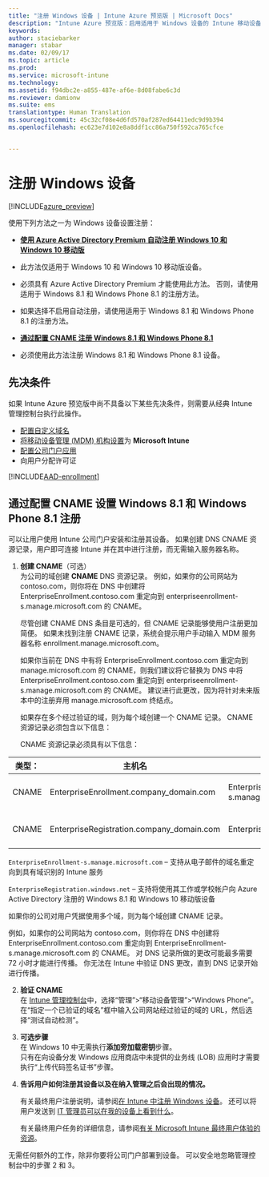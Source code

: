 ```yaml
---
title: "注册 Windows 设备 | Intune Azure 预览版 | Microsoft Docs"
description: "Intune Azure 预览版：启用适用于 Windows 设备的 Intune 移动设备管理 (MDM)。"
keywords: 
author: staciebarker
manager: stabar
ms.date: 02/09/17
ms.topic: article
ms.prod: 
ms.service: microsoft-intune
ms.technology: 
ms.assetid: f94dbc2e-a855-487e-af6e-8d08fabe6c3d
ms.reviewer: damionw
ms.suite: ems
translationtype: Human Translation
ms.sourcegitcommit: 45c32cf08e4d6fd570af287ed64411edc9d9b394
ms.openlocfilehash: ec623e7d102e8a8ddf1cc86a750f592ca765cfce


---
```


# <a name="enroll-windows-devices"></a>注册 Windows 设备 

[!INCLUDE[azure_preview](../includes/azure_preview.md)]

使用下列方法之一为 Windows 设备设置注册：

- **[使用 Azure Active Directory Premium 自动注册 Windows 10 和 Windows 10 移动版](#set-up-windows-10-and-windows-10-mobile-automatic-enrollment-with-azure-active-directory-premium)** 
 -  此方法仅适用于 Windows 10 和 Windows 10 移动版设备。
 -  必须具有 Azure Active Directory Premium 才能使用此方法。 否则，请使用适用于 Windows 8.1 和 Windows Phone 8.1 的注册方法。
 -  如果选择不启用自动注册，请使用适用于 Windows 8.1 和 Windows Phone 8.1 的注册方法。


- **[通过配置 CNAME 注册 Windows 8.1 和 Windows Phone 8.1](#set-up-windows-8.1-and-windows-phone-8.1-enrollment-by-configuring-cname)** 
 - 必须使用此方法注册 Windows 8.1 和 Windows Phone 8.1 设备。


## <a name="prerequisites"></a>先决条件

如果 Intune Azure 预览版中尚不具备以下某些先决条件，则需要从经典 Intune 管理控制台执行此操作。

- [配置自定义域名](https://docs.microsoft.com/intune/get-started/start-with-a-paid-subscription-to-microsoft-intune-step-2)
- [将移动设备管理 (MDM) 机构设置](set-mdm-authority.md)为 **Microsoft Intune**
- [配置公司门户应用](/intune-azure/manage-apps/company-portal-app.md)
- 向用户分配许可证

[!INCLUDE[AAD-enrollment](../includes/win10-automatic-enrollment-aad.md)]

## <a name="set-up-windows-81-and-windows-phone-81-enrollment-by-configuring-cname"></a>通过配置 CNAME 设置 Windows 8.1 和 Windows Phone 8.1 注册

可以让用户使用 Intune 公司门户安装和注册其设备。 如果创建 DNS CNAME 资源记录，用户即可连接 Intune 并在其中进行注册，而无需输入服务器名称。

1. **创建 CNAME**（可选）<br>
 为公司的域创建 **CNAME** DNS 资源记录。 例如，如果你的公司网站为 contoso.com，则你将在 DNS 中创建将 EnterpriseEnrollment.contoso.com 重定向到 enterpriseenrollment-s.manage.microsoft.com 的 CNAME。

    尽管创建 CNAME DNS 条目是可选的，但 CNAME 记录能够使用户注册更加简便。 如果未找到注册 CNAME 记录，系统会提示用户手动输入 MDM 服务器名称 enrollment.manage.microsoft.com。

    如果你当前在 DNS 中有将 EnterpriseEnrollment.contoso.com 重定向到 manage.microsoft.com 的 CNAME，则我们建议将它替换为 DNS 中将 EnterpriseEnrollment.contoso.com 重定向到 enterpriseenrollment-s.manage.microsoft.com 的 CNAME。 建议进行此更改，因为将针对未来版本中的注册弃用 manage.microsoft.com 终结点。

    如果存在多个经过验证的域，则为每个域创建一个 CNAME 记录。 CNAME 资源记录必须包含以下信息：

    CNAME 资源记录必须具有以下信息：

  |类型：|主机名|指向|TTL|
  |--------|-------------|-------------|-------|
  |CNAME|EnterpriseEnrollment.company_domain.com|EnterpriseEnrollment-s.manage.microsoft.com |1 小时|
  |CNAME|EnterpriseRegistration.company_domain.com|EnterpriseRegistration.windows.net|1 小时|

  `EnterpriseEnrollment-s.manage.microsoft.com` – 支持从电子邮件的域名重定向到具有域识别的 Intune 服务

  `EnterpriseRegistration.windows.net` – 支持将使用其工作或学校帐户向 Azure Active Directory 注册的 Windows 8.1 和 Windows 10 移动版设备

  如果你的公司对用户凭据使用多个域，则为每个域创建 CNAME 记录。

  例如，如果你的公司网站为 contoso.com，则你将在 DNS 中创建将 EnterpriseEnrollment.contoso.com 重定向到 EnterpriseEnrollment-s.manage.microsoft.com 的 CNAME。 对 DNS 记录所做的更改可能最多需要 72 小时才能进行传播。 你无法在 Intune 中验证 DNS 更改，直到 DNS 记录开始进行传播。

2.  **验证 CNAME**<br>在 [Intune 管理控制台](http://manage.microsoft.com)中，选择“管理”&gt;“移动设备管理”&gt;“Windows Phone”。 在“指定一个已验证的域名”框中输入公司网站经过验证的域的 URL，然后选择“测试自动检测”。

3.  **可选步骤**<br>在 Windows 10 中无需执行**添加旁加载密钥**步骤。 <br>只有在向设备分发 Windows 应用商店中未提供的业务线 (LOB) 应用时才需要执行“上传代码签名证书”步骤。

4.  **告诉用户如何注册其设备以及在纳入管理之后会出现的情况。**

    有关最终用户注册说明，请参阅[在 Intune 中注册 Windows 设备](https://docs.microsoft.com/en-us/intune/enduser/enroll-your-device-in-intune-windows)。 还可以将用户发送到 [IT 管理员可以在我的设备上看到什么](https://docs.microsoft.com/intune/enduser/what-can-your-it-administrator-see-when-you-enroll-your-device-in-intune-windows)。

    有关最终用户任务的详细信息，请参阅[有关 Microsoft Intune 最终用户体验的资源](https://docs.microsoft.com/intune/deploy-use/what-to-tell-your-end-users-about-using-microsoft-intune)。

无需任何额外的工作，除非你要将公司门户部署到设备。  可以安全地忽略管理控制台中的步骤 2 和 3。



<!--HONumber=Feb17_HO2-->


